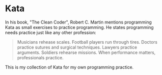 # Kata
In his book, "The Clean Coder", Robert C. Martin mentions programming Kata as small exercises to practice programming.  He states programming needs practice just like any other profession:

> Musicians rehease scales. Football players run through tires. Doctors practice sutures and surgical techniques. Lawyers practice arguments. Soldiers rehearse missions. When performance matters, professionals practice.

This is my collection of Kata for my own programming practice.
